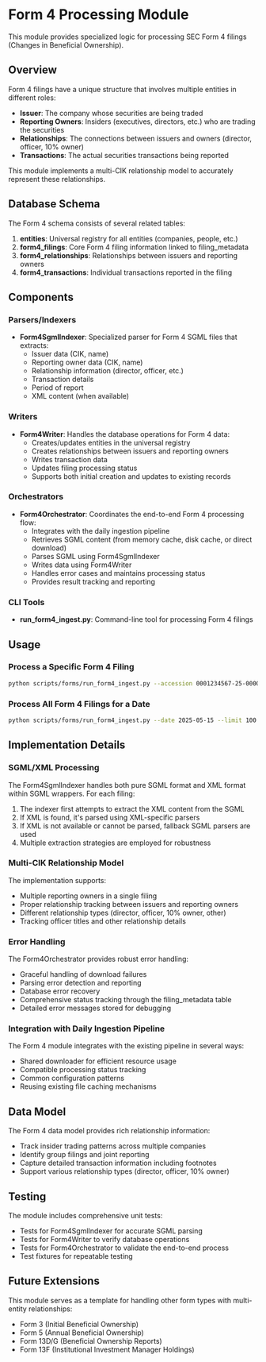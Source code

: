 # Form 4 Processing Module

This module provides specialized logic for processing SEC Form 4 filings (Changes in Beneficial Ownership).

## Overview

Form 4 filings have a unique structure that involves multiple entities in different roles:
- **Issuer**: The company whose securities are being traded
- **Reporting Owners**: Insiders (executives, directors, etc.) who are trading the securities
- **Relationships**: The connections between issuers and owners (director, officer, 10% owner)
- **Transactions**: The actual securities transactions being reported

This module implements a multi-CIK relationship model to accurately represent these relationships.

## Database Schema

The Form 4 schema consists of several related tables:

1. **entities**: Universal registry for all entities (companies, people, etc.)
2. **form4_filings**: Core Form 4 filing information linked to filing_metadata
3. **form4_relationships**: Relationships between issuers and reporting owners
4. **form4_transactions**: Individual transactions reported in the filing

## Components

### Parsers/Indexers

- **Form4SgmlIndexer**: Specialized parser for Form 4 SGML files that extracts:
  - Issuer data (CIK, name)
  - Reporting owner data (CIK, name)
  - Relationship information (director, officer, etc.)
  - Transaction details
  - Period of report
  - XML content (when available)

### Writers

- **Form4Writer**: Handles the database operations for Form 4 data:
  - Creates/updates entities in the universal registry
  - Creates relationships between issuers and reporting owners
  - Writes transaction data
  - Updates filing processing status
  - Supports both initial creation and updates to existing records

### Orchestrators

- **Form4Orchestrator**: Coordinates the end-to-end Form 4 processing flow:
  - Integrates with the daily ingestion pipeline
  - Retrieves SGML content (from memory cache, disk cache, or direct download)
  - Parses SGML using Form4SgmlIndexer
  - Writes data using Form4Writer
  - Handles error cases and maintains processing status
  - Provides result tracking and reporting

### CLI Tools

- **run_form4_ingest.py**: Command-line tool for processing Form 4 filings

## Usage

### Process a Specific Form 4 Filing

```bash
python scripts/forms/run_form4_ingest.py --accession 0001234567-25-000001 --date 2025-05-15
```

### Process All Form 4 Filings for a Date

```bash
python scripts/forms/run_form4_ingest.py --date 2025-05-15 --limit 100
```

## Implementation Details

### SGML/XML Processing
The Form4SgmlIndexer handles both pure SGML format and XML format within SGML wrappers. For each filing:
1. The indexer first attempts to extract the XML content from the SGML
2. If XML is found, it's parsed using XML-specific parsers
3. If XML is not available or cannot be parsed, fallback SGML parsers are used
4. Multiple extraction strategies are employed for robustness

### Multi-CIK Relationship Model
The implementation supports:
- Multiple reporting owners in a single filing
- Proper relationship tracking between issuers and reporting owners
- Different relationship types (director, officer, 10% owner, other)
- Tracking officer titles and other relationship details

### Error Handling
The Form4Orchestrator provides robust error handling:
- Graceful handling of download failures
- Parsing error detection and reporting
- Database error recovery
- Comprehensive status tracking through the filing_metadata table
- Detailed error messages stored for debugging

### Integration with Daily Ingestion Pipeline
The Form 4 module integrates with the existing pipeline in several ways:
- Shared downloader for efficient resource usage
- Compatible processing status tracking
- Common configuration patterns
- Reusing existing file caching mechanisms

## Data Model

The Form 4 data model provides rich relationship information:

- Track insider trading patterns across multiple companies
- Identify group filings and joint reporting
- Capture detailed transaction information including footnotes
- Support various relationship types (director, officer, 10% owner)

## Testing

The module includes comprehensive unit tests:
- Tests for Form4SgmlIndexer for accurate SGML parsing
- Tests for Form4Writer to verify database operations
- Tests for Form4Orchestrator to validate the end-to-end process
- Test fixtures for repeatable testing

## Future Extensions

This module serves as a template for handling other form types with multi-entity relationships:

- Form 3 (Initial Beneficial Ownership)
- Form 5 (Annual Beneficial Ownership)
- Form 13D/G (Beneficial Ownership Reports)
- Form 13F (Institutional Investment Manager Holdings)